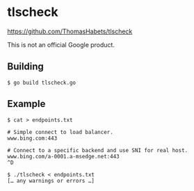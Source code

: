 # tlscheck

https://github.com/ThomasHabets/tlscheck

This is not an official Google product.



## Building

```
$ go build tlscheck.go
```

## Example

```
$ cat > endpoints.txt

# Simple connect to load balancer.
www.bing.com:443

# Connect to a specific backend and use SNI for real host.
www.bing.com/a-0001.a-msedge.net:443
^D

$ ./tlscheck < endpoints.txt
[… any warnings or errors …]
```
